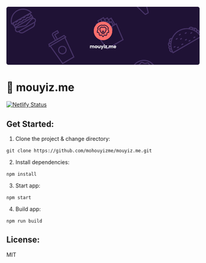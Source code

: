 [![Test Image 1](banner.png)](https://mouyiz.me)
# 🚀 mouyiz.me
[![Netlify Status](https://api.netlify.com/api/v1/badges/fdea0670-1a17-4d64-99e6-cf01bc858cbd/deploy-status)](https://app.netlify.com/sites/mouyizme/deploys)
## Get Started:
1. Clone the project & change directory:
```
git clone https://github.com/mohouyizme/mouyiz.me.git
```
2. Install dependencies:
```
npm install
```
3. Start app:
```
npm start
```
4. Build app:
```
npm run build
```
## License:
MIT

